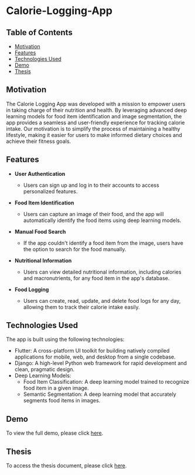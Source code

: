 # Calorie-Logging-App

## Table of Contents

- [Motivation](#motivation)
- [Features](#features)
- [Technologies Used](#technologies-used)
- [Demo](#demo)
- [Thesis](#thesis)

## Motivation

The Calorie Logging App was developed with a mission to empower users in taking charge of their nutrition and health. By leveraging advanced deep learning models for food item identification and image segmentation, the app provides a seamless and user-friendly experience for tracking calorie intake. Our motivation is to simplify the process of maintaining a healthy lifestyle, making it easier for users to make informed dietary choices and achieve their fitness goals. 

## Features

- **User Authentication**
  - Users can sign up and log in to their accounts to access personalized features.

- **Food Item Identification**
  - Users can capture an image of their food, and the app will automatically identify the food items using deep learning models.

- **Manual Food Search**
  - If the app couldn't identify a food item from the image, users have the option to search for the food manually.

- **Nutritional Information**
  - Users can view detailed nutritional information, including calories and macronutrients, for any food item in the app's database.

- **Food Logging**
  - Users can create, read, update, and delete food logs for any day, allowing them to track their calorie intake easily.


## Technologies Used

The app is built using the following technologies:

- Flutter: A cross-platform UI toolkit for building natively compiled applications for mobile, web, and desktop from a single codebase.
- Django: A high-level Python web framework for rapid development and clean, pragmatic design.
- Deep Learning Models:
  - Food Item Classification: A deep learning model trained to recognize food item in a given image.
  - Semantic Segmentation: A deep learning model that accurately segments food items in images.


## Demo
To view the full demo, please click [here](https://drive.google.com/file/d/1LAABnp87Q12hHtuluHlF7ckRTzJmuC9I/view?usp=sharing).

## Thesis
To access the thesis document, please click [here](https://drive.google.com/file/d/17XcDl33Y10mDkyID60HMMTfI7UBYS25G/view?usp=sharing).
